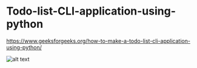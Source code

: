 # Todo-list-CLI-application-using-python

[https://www.geeksforgeeks.org/how-to-make-a-todo-list-cli-application-using-python/ ](https://www.geeksforgeeks.org/how-to-make-a-todo-list-cli-application-using-python/)

![alt text](https://media.geeksforgeeks.org/wp-content/uploads/20210224114523/Screenshot434.png "Demo")
